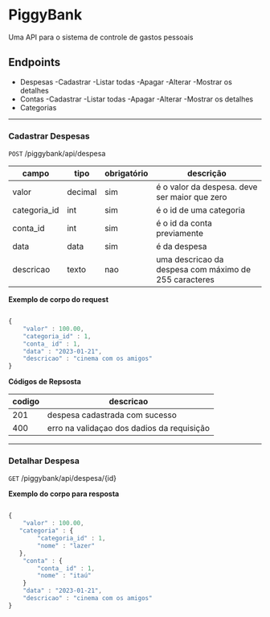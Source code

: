 # PiggyBank

Uma API para o sistema de controle de gastos pessoais

## Endpoints
- Despesas
    -Cadastrar
    -Listar todas
    -Apagar
    -Alterar 
    -Mostrar os detalhes
- Contas
    -Cadastrar
    -Listar todas
    -Apagar
    -Alterar 
    -Mostrar os detalhes
- Categorias

---
### Cadastrar Despesas
`POST` /piggybank/api/despesa

| campo | tipo | obrigatório | descrição 
|-------|------|-------------|-----------
| valor | decimal| sim | é o valor da despesa. deve ser maior que zero
| categoria_id | int | sim | é o id de uma categoria
| conta_id | int | sim | é o id da conta previamente
| data | data | sim | é da despesa 
| descricao | texto | nao | uma descricao da despesa com máximo de 255 caracteres 

**Exemplo de corpo do request**

```js

{
    "valor" : 100.00,
    "categoria_id" : 1,
    "conta_ id" : 1,
    "data" : "2023-01-21",
    "descricao" : "cinema com os amigos"
}

```

**Códigos de Repsosta**

| codigo | descricao
|--------|-----------
| 201 | despesa cadastrada com sucesso
| 400 | erro na validaçao dos dadios da requisição

---

### Detalhar Despesa 
`GET` /piggybank/api/despesa/{id}

**Exemplo do corpo para resposta**

```js

{
    "valor" : 100.00,
   "categoria" : {
        "categoria_id" : 1,
        "nome" : "lazer"
   },
    "conta" : {
        "conta_ id" : 1,
        "nome" : "itaú"
    }
    "data" : "2023-01-21",
    "descricao" : "cinema com os amigos"
}

```